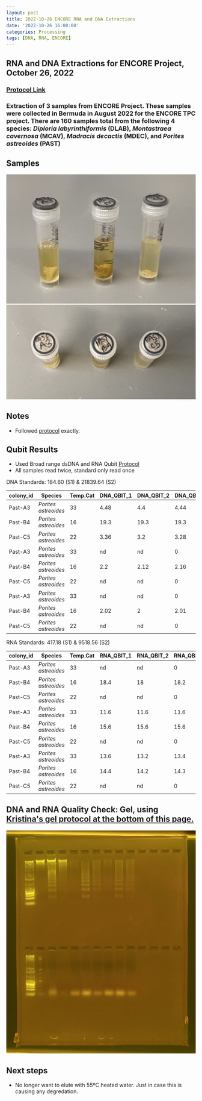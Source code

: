 ```yaml
---
layout: post
title: 2022-10-26 ENCORE RNA and DNA Extractions
date: '2022-10-26 16:00:00'
categories: Processing
tags: [DNA, RNA, ENCORE]
---
```


## RNA and DNA Extractions for ENCORE Project, October 26, 2022

### [Protocol Link](https://zdellaert.github.io/ZD_Putnam_Lab_Notebook/Protocols_Zymo_Quick_DNA_RNA_Miniprep_Plus/)

### Extraction of 3 samples from ENCORE Project. These samples were collected in Bermuda in August 2022 for the ENCORE TPC project. There are 160 samples total from the following 4 species: *Diploria labyrinthiformis* (DLAB), *Montastraea cavernosa* (MCAV), *Madracis decactis* (MDEC), and *Porites astreoides* (PAST)

## Samples

![22022-10-26-tubes.JPG](https://github.com/zdellaert/ZD_Putnam_Lab_Notebook/blob/master/images/samples/2022-10-26-tubes.JPG?raw=true)
![2022-10-26-caps.JPG](https://github.com/zdellaert/ZD_Putnam_Lab_Notebook/blob/master/images/samples/2022-10-26-caps.JPG?raw=true)

## Notes

- Followed [protocol](https://zdellaert.github.io/ZD_Putnam_Lab_Notebook/Protocols_Zymo_Quick_DNA_RNA_Miniprep_Plus/) exactly.

## Qubit Results

- Used Broad range dsDNA and RNA Qubit [Protocol](https://meschedl.github.io/MESPutnam_Open_Lab_Notebook/Qubit-Protocol/)
- All samples read twice, standard only read once

 DNA Standards: 184.60 (S1) & 21839.64 (S2)

| colony_id | Species              | Temp.Cat | DNA_QBIT_1 | DNA_QBIT_2 | DNA_QBIT_AVG |
|-----------|----------------------|----------|------------|------------|--------------|
| Past-A3   | *Porites astreoides* | 33       | 4.48       | 4.4        | 4.44         |
| Past-B4   | *Porites astreoides* | 16       | 19.3       | 19.3       | 19.3         |
| Past-C5   | *Porites astreoides* | 22       | 3.36       | 3.2        | 3.28         |
| Past-A3   | *Porites astreoides* | 33       | nd         | nd         | 0            |
| Past-B4   | *Porites astreoides* | 16       | 2.2        | 2.12       | 2.16         |
| Past-C5   | *Porites astreoides* | 22       | nd         | nd         | 0            |
| Past-A3   | *Porites astreoides* | 33       | nd         | nd         | 0            |
| Past-B4   | *Porites astreoides* | 16       | 2.02       | 2          | 2.01         |
| Past-C5   | *Porites astreoides* | 22       | nd         | nd         | 0            |

RNA Standards: 417.18 (S1) & 9518.56 (S2)

| colony_id | Species              | Temp.Cat | RNA_QBIT_1 | RNA_QBIT_2 | RNA_QBIT_AVG |
|-----------|----------------------|----------|------------|------------|--------------|
| Past-A3   | *Porites astreoides* | 33       | nd         | nd         | 0            |
| Past-B4   | *Porites astreoides* | 16       | 18.4       | 18         | 18.2         |
| Past-C5   | *Porites astreoides* | 22       | nd         | nd         | 0            |
| Past-A3   | *Porites astreoides* | 33       | 11.6       | 11.6       | 11.6         |
| Past-B4   | *Porites astreoides* | 16       | 15.6       | 15.6       | 15.6         |
| Past-C5   | *Porites astreoides* | 22       | nd         | nd         | 0            |
| Past-A3   | *Porites astreoides* | 33       | 13.6       | 13.2       | 13.4         |
| Past-B4   | *Porites astreoides* | 16       | 14.4       | 14.2       | 14.3         |
| Past-C5   | *Porites astreoides* | 22       | nd         | nd         | 0            |

## DNA and RNA Quality Check: Gel, using [Kristina's gel protocol at the bottom of this page.](https://zdellaert.github.io/ZD_Putnam_Lab_Notebook/Protocols_Zymo_Quick_DNA_RNA_Miniprep_Plus/)

![2022-10-26-gel.JPG](https://github.com/zdellaert/ZD_Putnam_Lab_Notebook/blob/master/images/gels/2022-10-26-gel.JPG?raw=true)

## Next steps

- No longer want to elute with 55ºC heated water. Just in case this is causing any degredation.
